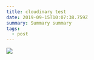 ```yaml
---
title: cloudinary test
date: 2019-09-15T10:07:38.759Z
summary: Summary summary
tags:
  - post
---
```

![](https://res.cloudinary.com/areeb/image/upload/v1568373731/sample.jpg)
